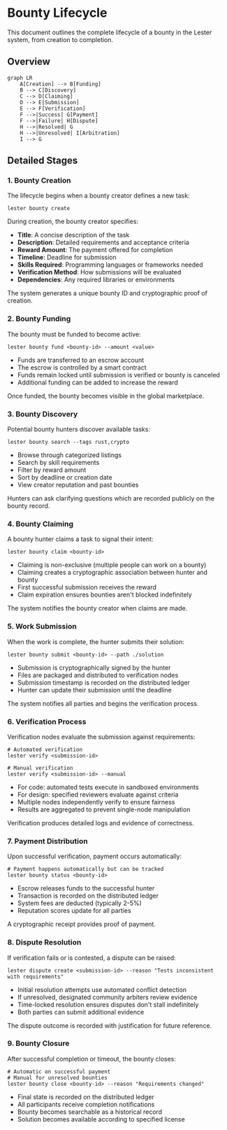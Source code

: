 # Bounty Lifecycle

This document outlines the complete lifecycle of a bounty in the Lester system, from creation to completion.

## Overview

```mermaid
graph LR
    A[Creation] --> B[Funding]
    B --> C[Discovery]
    C --> D[Claiming]
    D --> E[Submission]
    E --> F[Verification]
    F -->|Success| G[Payment]
    F -->|Failure| H[Dispute]
    H -->|Resolved| G
    H -->|Unresolved| I[Arbitration]
    I --> G
```

## Detailed Stages

### 1. Bounty Creation

The lifecycle begins when a bounty creator defines a new task:

```
lester bounty create
```

During creation, the bounty creator specifies:

- **Title**: A concise description of the task
- **Description**: Detailed requirements and acceptance criteria
- **Reward Amount**: The payment offered for completion
- **Timeline**: Deadline for submission
- **Skills Required**: Programming languages or frameworks needed
- **Verification Method**: How submissions will be evaluated
- **Dependencies**: Any required libraries or environments

The system generates a unique bounty ID and cryptographic proof of creation.

### 2. Bounty Funding

The bounty must be funded to become active:

```
lester bounty fund <bounty-id> --amount <value>
```

- Funds are transferred to an escrow account
- The escrow is controlled by a smart contract
- Funds remain locked until submission is verified or bounty is canceled
- Additional funding can be added to increase the reward

Once funded, the bounty becomes visible in the global marketplace.

### 3. Bounty Discovery

Potential bounty hunters discover available tasks:

```
lester bounty search --tags rust,crypto
```

- Browse through categorized listings
- Search by skill requirements
- Filter by reward amount
- Sort by deadline or creation date
- View creator reputation and past bounties

Hunters can ask clarifying questions which are recorded publicly on the bounty record.

### 4. Bounty Claiming

A bounty hunter claims a task to signal their intent:

```
lester bounty claim <bounty-id>
```

- Claiming is non-exclusive (multiple people can work on a bounty)
- Claiming creates a cryptographic association between hunter and bounty
- First successful submission receives the reward
- Claim expiration ensures bounties aren't blocked indefinitely

The system notifies the bounty creator when claims are made.

### 5. Work Submission

When the work is complete, the hunter submits their solution:

```
lester bounty submit <bounty-id> --path ./solution
```

- Submission is cryptographically signed by the hunter
- Files are packaged and distributed to verification nodes
- Submission timestamp is recorded on the distributed ledger
- Hunter can update their submission until the deadline

The system notifies all parties and begins the verification process.

### 6. Verification Process

Verification nodes evaluate the submission against requirements:

```
# Automated verification
lester verify <submission-id>

# Manual verification
lester verify <submission-id> --manual
```

- For code: automated tests execute in sandboxed environments
- For design: specified reviewers evaluate against criteria
- Multiple nodes independently verify to ensure fairness
- Results are aggregated to prevent single-node manipulation

Verification produces detailed logs and evidence of correctness.

### 7. Payment Distribution

Upon successful verification, payment occurs automatically:

```
# Payment happens automatically but can be tracked
lester bounty status <bounty-id>
```

- Escrow releases funds to the successful hunter
- Transaction is recorded on the distributed ledger
- System fees are deducted (typically 2-5%)
- Reputation scores update for all parties

A cryptographic receipt provides proof of payment.

### 8. Dispute Resolution

If verification fails or is contested, a dispute can be raised:

```
lester dispute create <submission-id> --reason "Tests inconsistent with requirements"
```

- Initial resolution attempts use automated conflict detection
- If unresolved, designated community arbiters review evidence
- Time-locked resolution ensures disputes don't stall indefinitely
- Both parties can submit additional evidence

The dispute outcome is recorded with justification for future reference.

### 9. Bounty Closure

After successful completion or timeout, the bounty closes:

```
# Automatic on successful payment
# Manual for unresolved bounties
lester bounty close <bounty-id> --reason "Requirements changed"
```

- Final state is recorded on the distributed ledger
- All participants receive completion notifications
- Bounty becomes searchable as a historical record
- Solution becomes available according to specified license
